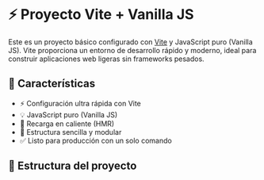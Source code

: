# ⚡ Proyecto Vite + Vanilla JS

Este es un proyecto básico configurado con [Vite](https://vitejs.dev/) y JavaScript puro (Vanilla JS). Vite proporciona un entorno 
de desarrollo rápido y moderno, ideal para construir aplicaciones web ligeras sin frameworks pesados.

## 🚀 Características

- ⚡ Configuración ultra rápida con Vite
- 💡 JavaScript puro (Vanilla JS)
- 🔄 Recarga en caliente (HMR)
- 📁 Estructura sencilla y modular
- ✅ Listo para producción con un solo comando

## 📁 Estructura del proyecto

